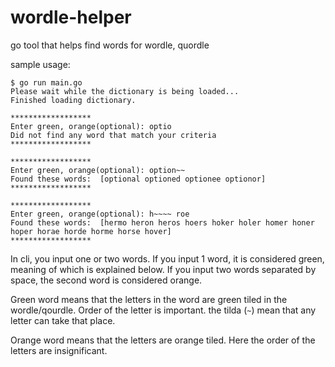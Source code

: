 # wordle-helper
go tool that helps find words for wordle, quordle

sample usage:

```
$ go run main.go
Please wait while the dictionary is being loaded...
Finished loading dictionary.

******************
Enter green, orange(optional): optio
Did not find any word that match your criteria
******************

******************
Enter green, orange(optional): option~~
Found these words:  [optional optioned optionee optionor]
******************

******************
Enter green, orange(optional): h~~~~ roe
Found these words:  [hermo heron heros hoers hoker holer homer honer hoper horae horde horme horse hover]
******************
```

In cli, you input one or two words.
If you input 1 word, it is considered green, meaning of which is explained below.
If you input two words separated by space, the second word is considered orange.

Green word means that the letters in the word are green tiled in the wordle/qourdle. Order of the letter is important. the tilda (`~`) mean that any letter can take that place.

Orange word means that the letters are orange tiled. Here the order of the letters are insignificant.


